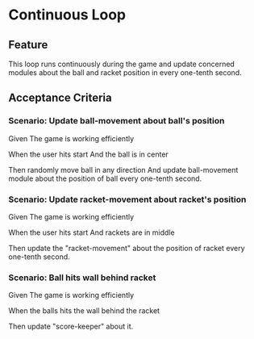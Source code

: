 # Continuous Loop

## Feature

This loop runs continuously during the game
and update concerned modules about the ball and
racket position in every one-tenth second.

## Acceptance Criteria

### Scenario: Update ball-movement about ball's position

Given The game is working efficiently

When the user hits start
And the ball is in center

Then randomly move ball in any direction
And update ball-movement module about the
position of ball every one-tenth second.

### Scenario: Update racket-movement about racket's position

Given The game is working efficiently

When the user hits start
And rackets are in middle

Then update the "racket-movement" about
the position of racket every one-tenth second.

### Scenario: Ball hits wall behind racket

Given The game is working efficiently

When the balls hits the wall behind
the racket

Then update "score-keeper" about it.
